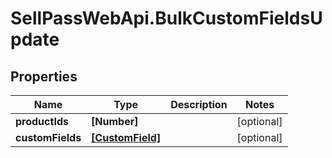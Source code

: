 # SellPassWebApi.BulkCustomFieldsUpdate

## Properties

Name | Type | Description | Notes
------------ | ------------- | ------------- | -------------
**productIds** | **[Number]** |  | [optional] 
**customFields** | [**[CustomField]**](CustomField.md) |  | [optional] 


